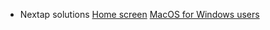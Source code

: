 - Nextap solutions
  [Home screen](README.md)
  [MacOS for Windows users](MacOS%20for%20windows%20users/README.md)